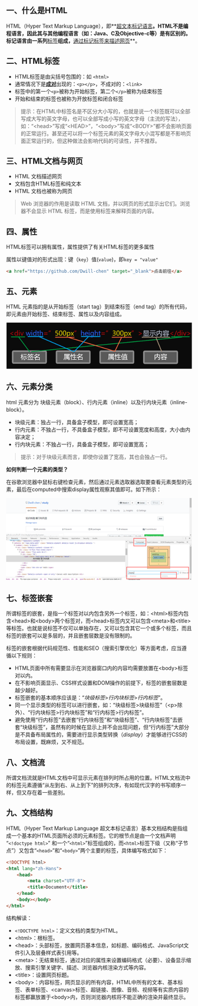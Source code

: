 ## 一、什么是HTML

HTML（Hyper Text Markup Language），即**<u>超文本标记语言</u>**。HTML不是编程语言，因此其与其他编程语言（如：Java、C及Objective-c等）是有区别的。标记语言由一系列**<u>标签</u>**组成，**<u>通过标记标签来描述网页</u>**。

## 二、HTML标签

- HTML标签是由尖括号包围的：如 `<html>`
- 通常情况下是<u>**成对**</u>出现的：`<p></p>`，不成对的：`<link>`
- 标签中的第一个`<p>`被称为开始标签，第二个`</p>`被称为结束标签
- 开始和结束的标签也被称为开放标签和闭合标签

> 提示：在HTML中标签名是不区分大小写的，也就是说一个标签既可以全部写成大写的英文字母，也可以全部写成小写的英文字母（主流的写法），如：“\<head>”写成“\<HEAD>”，“\<body>”写成“\<BODY>”都不会影响页面的正常运行。甚至还可以将一个标签元素的英文字母大小混写都是不影响页面正常运行的，但这种做法会影响代码的可读性，并不推荐。

## 三、HTML文档与网页

- HTML 文档描述网页
- 文档包含HTML标签和纯文本
- HTML 文档也被称为网页

> Web 浏览器的作用是读取 HTML 文档，并以网页的形式显示出它们。浏览器不会显示 HTML 标签，而是使用标签来解释页面的内容。

## 四、属性

HTML标签可以拥有属性，属性提供了有关HTML标签的更多属性

属性以键值对的形式出现：键（`key`）值(`value`)，即`key = "value"`

```html
<a href="https://github.com/Dwill-chen" target="_blank">点击前往</a>
```

## 五、元素

HTML 元素指的是从开始标签（start tag）到结束标签（end tag）的所有代码，即元素由开始标签、结束标签、属性以及内容组成。

<img src="../assets/picture1.png">

## 六、元素分类

html 元素分为 块级元素（block）、行内元素（inline）以及行内块元素（inline-block）。

- 块级元素：独占一行，具备盒子模型，即可设置宽高；
- 行内元素：不独占一行，不具备盒子模型，即不可设置宽度和高度，大小由内容决定；
- 行内块元素：不独占一行，具备盒子模型，即可设置宽高；

> 提示：对于块级元素而言，即使你设置了宽高，其也会独占一行。

**如何判断一个元素的类型？**

在谷歌浏览器中鼠标右键检查元素，然后通过元素选取器选取要查看元素类型的元素，最后在computed中搜索display属性观察其值即可。如下所示：

<img src="../assets/picture2.png">

## 七、标签嵌套

所谓标签的嵌套，是指一个标签对以内包含另外一个标签，如：\<html>标签内包含\<head>和\<body>两个标签对，而\<head>标签内又可以包含\<meta>和\<title>等标签。也就是说标签不仅可以单独存在，又可以包含其它一个或多个标签，而且标签的嵌套可以是多层的，并且嵌套层数是没有限制的。

标签的嵌套根据代码规范性、性能和SEO（搜索引擎优化）等方面考虑，应当遵循以下规则：

- HTML页面中所有需要显示在浏览器窗口内的内容均需要放置在\<body>标签对以内。
- 在不影响页面显示、CSS样式设置和DOM操作的前提下，标签的嵌套层数是越少越好。
- 标签嵌套的基本顺序应该是：“*块级标签*>*行内块标签*>*行内标签*”。
- 同一个显示类型的标签可以进行嵌套，如：“块级标签>块级标签”（\<p>除外）、“行内块标签>行内块标签”和“行内标签>行内标签”。
- 避免使用“行内标签”去嵌套“行内块标签”和“块级标签”、“行内块标签”去嵌套“块级标签”，虽然有的时候在显示上并不会出现问题，但“行内标签”大部分是不具备布局属性的，需要进行显示类型转换（*display*）才能够进行CSS的布局设置，既麻烦，又不规范。

## 八、文档流

所谓文档流就是HTML文档中可显示元素在排列时所占用的位置。HTML文档流中的标签元素遵循“从左到右、从上到下”的排列次序，有如现代汉字的书写顺序一样，但又存在着一些差别。

## 九、文档结构

HTML（Hyper Text Markup Language 超文本标记语言）基本文档结构是指组成一个基本的HTML页面所必须的元素标签。它的根节点是由一个文档声明 “`<!doctype html>`” 和一个“`<html>`”标签组成的，而`<html>`标签下级（又称“子节点”）又包含“`<head>`”和“`<body>`”两个主要的标签，具体编写格式如下：

```html
<!DOCTYPE html>
<html lang="zh-Hans">
    <head>
        <meta charset="UTF-8">
        <title>Document</title>
    </head>
    <body></body>
</html>
```

结构解读：

- `<!DOCTYPE html>`：定义文档的类型为HTML。
- \<html>：根标签。
- \<head>：头部标签，放置网页基本信息，如标题、编码格式、JavaScript文件引入及层叠样式表引用等。
- \<meta>：无结束标签，通过对应的属性来设置编码格式（必要）、设备显示缩放、搜索引擎关键字、描述、浏览器内核渲染方式等内容。
- \<title>：设置网页标题。
- \<body>：内容标签，网页显示的所有内容，HTML中所有的文本、基本标签、表单标签、\<canvas>标签、超链接、图像、音频、视频等有实质内容的标签都赢放置于\<body>内，否则浏览器内核将不能正确的渲染并最终显示。


